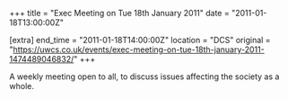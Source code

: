 +++
title = "Exec Meeting on Tue 18th January 2011"
date = "2011-01-18T13:00:00Z"

[extra]
end_time = "2011-01-18T14:00:00Z"
location = "DCS"
original = "https://uwcs.co.uk/events/exec-meeting-on-tue-18th-january-2011-1474489046832/"
+++

A weekly meeting open to all, to discuss issues affecting the society as a whole.

